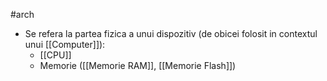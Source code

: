 #arch 
- Se refera la partea fizica a unui dispozitiv (de obicei folosit in contextul unui [[Computer]]):
	- [[CPU]]
	- Memorie ([[Memorie RAM]], [[Memorie Flash]])